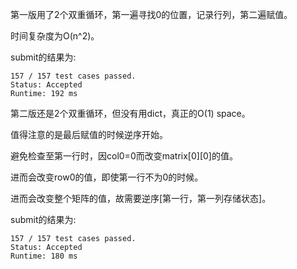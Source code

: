 第一版用了2个双重循环，第一遍寻找0的位置，记录行列，第二遍赋值。

时间复杂度为O(n^2)。

submit的结果为:
```
157 / 157 test cases passed.
Status: Accepted
Runtime: 192 ms
```

第二版还是2个双重循环，但没有用dict，真正的O(1) space。

值得注意的是最后赋值的时候逆序开始。

避免检查至第一行时，因col0=0而改变matrix[0][0]的值。

进而会改变row0的值，即使第一行不为0的时候。

进而会改变整个矩阵的值，故需要逆序[第一行，第一列存储状态]。


submit的结果为:
```
157 / 157 test cases passed.
Status: Accepted
Runtime: 180 ms
```
